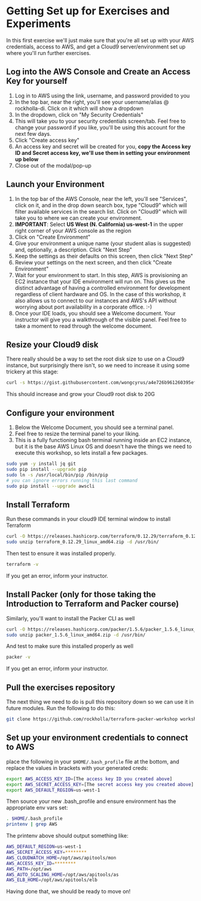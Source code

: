 # Getting Set up for Exercises and Experiments

In this first exercise we'll just make sure that you're all set up with your AWS credentials, access to AWS, and get
a Cloud9 server/environment set up where you'll run further exercises.

## Log into the AWS Console and Create an Access Key for yourself

1. Log in to AWS using the link, username, and password provided to you
1. In the top bar, near the right, you'll see your username/alias @ rockholla-di. Click on it which will show a dropdown
1. In the dropdown, click on "My Security Credentials"
1. This will take you to your security credentials screen/tab. Feel free to change your password if you like, you'll be using this account for the next few days.
1. Click "Create access key"
1. An access key and secret will be created for you, **copy the Access key ID and Secret access key, we'll use them in setting your environment up below**
1. Close out of the modal/pop-up

## Launch your Environment

1. In the top bar of the AWS Console, near the left, you'll see "Services", click on it, and in the drop down search box, type "Cloud9" which will filter available services in the search list. Click on "Cloud9" which will take you to where we can create your environment.
1. **IMPORTANT**: Select **US West (N. California) us-west-1** in the upper right corner of your AWS console as the region
1. Click on "Create Environment"
1. Give your environment a unique name (your student alias is suggested) and, optionally, a description. Click "Next Step"
1. Keep the settings as their defaults on this screen, then click "Next Step"
1. Review your settings on the next screen, and then click "Create Environment"
1. Wait for your environment to start.  In this step, AWS is provisioning an EC2 instance that your IDE environment will run on.  This gives us the distinct advantage of having a controlled environment for development regardless of client hardware and OS.  In the case of this workshop, it also allows us to connect to our instances and AWS's API without worrying about port availability in a corporate office. :-)
1. Once your IDE loads, you should see a Welcome document.  Your instructor will give you a walkthrough of the visible panel.  Feel free to take a moment to read through the welcome document.

## Resize your Cloud9 disk

There really should be a way to set the root disk size to use on a Cloud9 instance, but surprisingly there isn't, so we need to increase it using some trickery at this stage:

```bash
curl -s https://gist.githubusercontent.com/wongcyrus/a4e726b961260395efa7811cab0b4516/raw/543fe335adaf7222f5f4fca475cf716d61b9a77b/resize.sh | sh
```

This should increase and grow your Cloud9 root disk to 20G

## Configure your environment

1. Below the Welcome Document, you should see a terminal panel.
1. Feel free to resize the terminal panel to your liking.
1. This is a fully functioning bash terminal running inside an EC2 instance, but it is the base AWS Linux OS and doesn't have the things we need to execute this workshop, so lets install a few packages.

```bash
sudo yum -y install jq git
sudo pip install --upgrade pip
sudo ln -s /usr/local/bin/pip /bin/pip
# you can ignore errors running this last command
sudo pip install --upgrade awscli
```

## Install Terraform

Run these commands in your cloud9 IDE terminal window to install Terraform

```bash
curl -O https://releases.hashicorp.com/terraform/0.12.29/terraform_0.12.29_linux_amd64.zip
sudo unzip terraform_0.12.29_linux_amd64.zip -d /usr/bin/
```

Then test to ensure it was installed properly.

```bash
terraform -v
```

If you get an error, inform your instructor.

## Install Packer (only for those taking the Introduction to Terraform and Packer course)

Similarly, you'll want to install the Packer CLI as well

```bash
curl -O https://releases.hashicorp.com/packer/1.5.6/packer_1.5.6_linux_amd64.zip
sudo unzip packer_1.5.6_linux_amd64.zip -d /usr/bin/
```

And test to make sure this installed properly as well

```bash
packer -v
```

If you get an error, inform your instructor.

## Pull the exercises repository

The next thing we need to do is pull this repository down so we can use it in future modules.  Run the following to
do this:

```bash
git clone https://github.com/rockholla/terraform-packer-workshop workshop
```

## Set up your environment credentials to connect to AWS

place the following in your `$HOME/.bash_profile` file at the bottom, and replace the values in brackets with your generated creds:

```bash
export AWS_ACCESS_KEY_ID=[The access key ID you created above]
export AWS_SECRET_ACCESS_KEY=[The secret access key you created above]
export AWS_DEFAULT_REGION=us-west-1
```

Then source your new .bash_profile and ensure environment has the appropriate env vars set:

```bash
. $HOME/.bash_profile
printenv | grep AWS
```

The printenv above should output something like:

```bash
AWS_DEFAULT_REGION=us-west-1
AWS_SECRET_ACCESS_KEY=********
AWS_CLOUDWATCH_HOME=/opt/aws/apitools/mon
AWS_ACCESS_KEY_ID=********
AWS_PATH=/opt/aws
AWS_AUTO_SCALING_HOME=/opt/aws/apitools/as
AWS_ELB_HOME=/opt/aws/apitools/elb
```

Having done that, we should be ready to move on!
